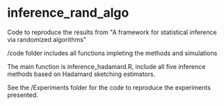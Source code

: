 # inference_rand_algo

Code to reproduce the results from "A framework for statistical inference via randomized algorithms"

/code folder includes all functions impleting the methods and simulations

The main function is inference_hadamard.R, include all five inference methods based on Hadamard sketching estimators.
   
See the /Experiments folder for the code to reproduce the experiments presented.

